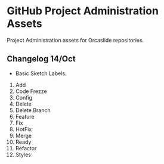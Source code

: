 # GitHub Project Administration Assets

Project Administration assets for Orcaslide repositories.

## Changelog 14/Oct

* Basic Sketch Labels:

1. Add
2. Code Frezze
3. Config
4. Delete
5. Delete Branch
6. Feature
7. Fix
8. HotFix
9. Merge
10. Ready
11. Refactor
12. Styles
